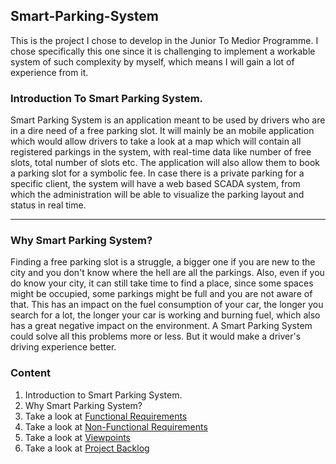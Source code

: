 ## Smart-Parking-System
This is the project I chose to develop in the Junior To Medior Programme. I chose specifically this one since it is challenging to implement a workable system of such complexity by myself, which means I will gain a lot of experience from it.

### Introduction To Smart Parking System.
Smart Parking System is an application meant to be used by drivers who are in a dire need of a free parking slot. It will mainly be an mobile application which would allow drivers to take a look at a map which will contain all registered parkings in the system, with real-time data like number of free slots, total number of slots etc. The application will also allow them to book a parking slot for a symbolic fee. In case there is a private parking for a specific client, the system will have a web based SCADA system, from which the administration will be able to visualize the parking layout and status in real time.

***

### Why Smart Parking System?
Finding a free parking slot is a struggle, a bigger one if you are new to the city and you don't know where the hell are all the parkings. Also, even if you do know your city, it can still take time to find a place, since some spaces might be occupied, some parkings might be full and you are not aware of that. This has an impact on the fuel consumption of your car, the longer you search for a lot, the longer your car is working and burning fuel, which also has a great negative impact on the environment. A Smart Parking System could solve all this problems more or less. But it would make a driver's driving experience better.

### Content
1. Introduction to Smart Parking System.
2. Why Smart Parking System?
3. Take a look at [Functional Requirements](https://github.com/HunYahiko/smart-parking-system/wiki/Functional-Requirements)
4. Take a look at [Non-Functional Requirements](https://github.com/HunYahiko/smart-parking-system/wiki/Non-Functional-Requirements)
5. Take a look at [Viewpoints](https://github.com/HunYahiko/smart-parking-system/wiki/Viewpoints)
6. Take a look at [Project Backlog](https://github.com/HunYahiko/smart-parking-system/issues)
